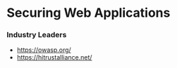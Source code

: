 # Securing Web Applications

### Industry Leaders
- https://owasp.org/
- https://hitrustalliance.net/
